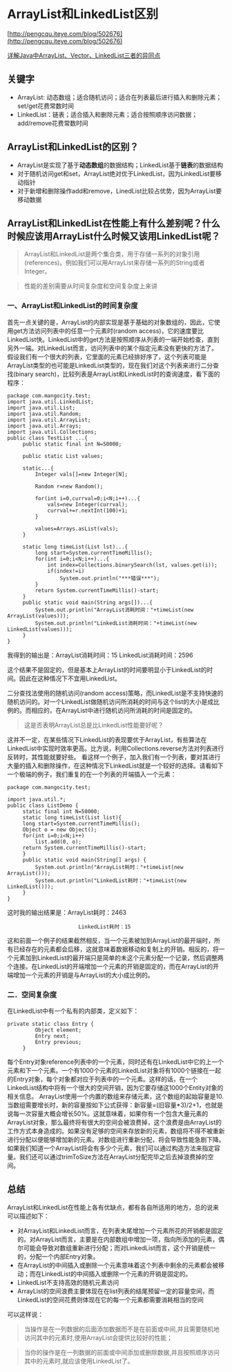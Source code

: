 # ArrayList和LinkedList区别

[http://pengcqu.iteye.com/blog/502676](http://pengcqu.iteye.com/blog/502676)

[详解Java中ArrayList、Vector、LinkedList三者的异同点](https://my.oschina.net/zzw922cn/blog/491631)

## 关键字

- ArrayList: 动态数组；适合随机访问；适合在列表最后进行插入和删除元素；set/get花费常数时间
- LinkedList：链表；适合插入和删除元素；适合按照顺序访问数据；add/remove花费常数时间


##  ArrayList和LinkedList的区别？
- ArrayList是实现了基于**动态数组**的数据结构；LinkedList基于**链表**的数据结构
- 对于随机访问get和set，ArrayList绝对优于LinkedList，因为LinkedList要移动指针
- 对于新增和删除操作add和remove，LinedList比较占优势，因为ArrayList要移动数据

## ArrayList和LinkedList在性能上有什么差别呢？什么时候应该用ArrayList什么时候又该用LinkedList呢？
> ArrayList和LinkedList是两个集合类，用于存储一系列的对象引用(references)。例如我们可以用ArrayList来存储一系列的String或者Integer。

> 性能的差别需要从时间复杂度和空间复杂度上来讲

### 一、ArrayList和LinkedList的时间复杂度

首先一点关键的是，ArrayList的内部实现是基于基础的对象数组的，因此，它使用get方法访问列表中的任意一个元素时(random access)，它的速度要比LinkedList快。LinkedList中的get方法是按照顺序从列表的一端开始检查，直到另外一端。对LinkedList而言，访问列表中的某个指定元素没有更快的方法了。 
假设我们有一个很大的列表，它里面的元素已经排好序了，这个列表可能是ArrayList类型的也可能是LinkedList类型的，现在我们对这个列表来进行二分查找(binary search)，比较列表是ArrayList和LinkedList时的查询速度，看下面的程序： 
```
package com.mangocity.test;   
import java.util.LinkedList;   
import java.util.List;   
import java.util.Random;   
import java.util.ArrayList;   
import java.util.Arrays;   
import java.util.Collections;   
public class TestList ...{   
     public static final int N=50000;   
  
     public static List values;   
  
     static...{   
         Integer vals[]=new Integer[N];   
  
         Random r=new Random();   
  
         for(int i=0,currval=0;i<N;i++)...{   
             vals=new Integer(currval);   
             currval+=r.nextInt(100)+1;   
         }   
  
         values=Arrays.asList(vals);   
     }   
  
     static long timeList(List lst)...{   
         long start=System.currentTimeMillis();   
         for(int i=0;i<N;i++)...{   
             int index=Collections.binarySearch(lst, values.get(i));   
             if(index!=i)   
                 System.out.println("***错误***");   
         }   
         return System.currentTimeMillis()-start;   
     }   
     public static void main(String args[])...{   
         System.out.println("ArrayList消耗时间："+timeList(new ArrayList(values)));   
         System.out.println("LinkedList消耗时间："+timeList(new LinkedList(values)));   
     }   
}   
```
我得到的输出是：ArrayList消耗时间：15 
                 LinkedList消耗时间：2596 
                 
这个结果不是固定的，但是基本上ArrayList的时间要明显小于LinkedList的时间。因此在这种情况下不宜用LinkedList。

二分查找法使用的随机访问(random access)策略，而LinkedList是不支持快速的随机访问的。对一个LinkedList做随机访问所消耗的时间与这个list的大小是成比例的。而相应的，在ArrayList中进行随机访问所消耗的时间是固定的。 

> 这是否表明ArrayList总是比LinkedList性能要好呢？

这并不一定，在某些情况下LinkedList的表现要优于ArrayList，有些算法在LinkedList中实现时效率更高。比方说，利用Collections.reverse方法对列表进行反转时，其性能就要好些。 
看这样一个例子，加入我们有一个列表，要对其进行大量的插入和删除操作，在这种情况下LinkedList就是一个较好的选择。请看如下一个极端的例子，我们重复的在一个列表的开端插入一个元素：
```
package com.mangocity.test;   
  
import java.util.*;   
public class ListDemo {   
     static final int N=50000;   
     static long timeList(List list){   
     long start=System.currentTimeMillis();   
     Object o = new Object();   
     for(int i=0;i<N;i++)   
         list.add(0, o);   
     return System.currentTimeMillis()-start;   
     }   
     public static void main(String[] args) {   
         System.out.println("ArrayList耗时："+timeList(new ArrayList()));   
         System.out.println("LinkedList耗时："+timeList(new LinkedList()));   
     }   
}   
```
这时我的输出结果是：ArrayList耗时：2463

                           LinkedList耗时：15 
这和前面一个例子的结果截然相反，当一个元素被加到ArrayList的最开端时，所有已经存在的元素都会后移，这就意味着数据移动和复制上的开销。相反的，将一个元素加到LinkedList的最开端只是简单的未这个元素分配一个记录，然后调整两个连接。在LinkedList的开端增加一个元素的开销是固定的，而在ArrayList的开端增加一个元素的开销是与ArrayList的大小成比例的。

### 二．空间复杂度 
在LinkedList中有一个私有的内部类，定义如下：
```
private static class Entry {   
         Object element;   
         Entry next;   
         Entry previous;   
     }  
```

每个Entry对象reference列表中的一个元素，同时还有在LinkedList中它的上一个元素和下一个元素。一个有1000个元素的LinkedList对象将有1000个链接在一起的Entry对象，每个对象都对应于列表中的一个元素。这样的话，在一个LinkedList结构中将有一个很大的空间开销，因为它要存储这1000个Entity对象的相关信息。 
ArrayList使用一个内置的数组来存储元素，这个数组的起始容量是10.当数组需要增长时，新的容量按如下公式获得：新容量=(旧容量*3)/2+1，也就是说每一次容量大概会增长50%。这就意味着，如果你有一个包含大量元素的ArrayList对象，那么最终将有很大的空间会被浪费掉，这个浪费是由ArrayList的工作方式本身造成的。如果没有足够的空间来存放新的元素，数组将不得不被重新进行分配以便能够增加新的元素。对数组进行重新分配，将会导致性能急剧下降。如果我们知道一个ArrayList将会有多少个元素，我们可以通过构造方法来指定容量。我们还可以通过trimToSize方法在ArrayList分配完毕之后去掉浪费掉的空间。

## 总结
ArrayList和LinkedList在性能上各有优缺点，都有各自所适用的地方，总的说来可以描述如下：

- 对ArrayList和LinkedList而言，在列表末尾增加一个元素所花的开销都是固定的。对ArrayList而言，主要是在内部数组中增加一项，指向所添加的元素，偶尔可能会导致对数组重新进行分配；而对LinkedList而言，这个开销是统一的，分配一个内部Entry对象。
- 在ArrayList的中间插入或删除一个元素意味着这个列表中剩余的元素都会被移动；而在LinkedList的中间插入或删除一个元素的开销是固定的。
- LinkedList不支持高效的随机元素访问
- ArrayList的空间浪费主要体现在在list列表的结尾预留一定的容量空间，而LinkedList的空间花费则体现在它的每一个元素都需要消耗相当的空间

可以这样说：
> 当操作是在一列数据的后面添加数据而不是在前面或中间,并且需要随机地访问其中的元素时,使用ArrayList会提供比较好的性能；

> 当你的操作是在一列数据的前面或中间添加或删除数据,并且按照顺序访问其中的元素时,就应该使用LinkedList了。












